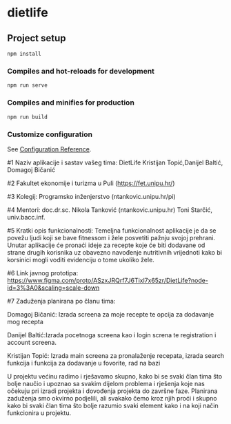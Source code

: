 # dietlife

## Project setup
```
npm install
```

### Compiles and hot-reloads for development
```
npm run serve
```

### Compiles and minifies for production
```
npm run build
```

### Customize configuration
See [Configuration Reference](https://cli.vuejs.org/config/).

#1 Naziv aplikacije i sastav vašeg tima:
DietLife
Kristijan Topić,Danijel Baltić, Domagoj Bičanić

#2 Fakultet ekonomije i turizma u Puli (https://fet.unipu.hr/)

#3 Kolegij:
Programsko inženjerstvo (ntankovic.unipu.hr/pi)

#4 Mentori:
doc.dr.sc. Nikola Tanković (ntankovic.unipu.hr)
Toni Starčić, univ.bacc.inf.

#5 Kratki opis funkcionalnosti:
Temeljna funkcionalnost aplikacije je da se povežu ljudi koji se bave fitnessom i žele posvetiti pažnju svojoj prehrani. Unutar aplikacije će pronaći ideje za recepte koje će biti dodavane od strane drugih korisnika uz obavezno navođenje nutritivnih vrijednoti kako bi korsinici mogli voditi evidenciju o tome ukoliko žele.

#6 Link javnog prototipa:
https://www.figma.com/proto/ASzxJRQrf7J6Tixl7x65zr/DietLife?node-id=3%3A0&scaling=scale-down

#7 Zaduženja planirana po članu tima:

Domagoj Bičanić: Izrada screena za moje recepte te opcija za dodavanje mog recepta

Danijel Baltić:Izrada pocetnoga screena kao i login screna te registration i account screena.

Kristijan Topić: Izrada main screena za pronalaženje recepata, izrada search funkcija i funkcija za dodavanje u fovorite, rad na bazi

U projektu većinu radimo i rješavamo skupno, kako bi se svaki član tima što bolje naučio i upoznao sa svakim dijelom problema i rješenja koje nas očekuju pri izradi projekta i dovođenja projekta do završne faze. Planirana zaduženja smo okvirno podjelili, ali svakako čemo kroz njih proći i skupno kako bi svaki član tima što bolje razumio svaki element kako i na koji način funkcionira u projektu.
